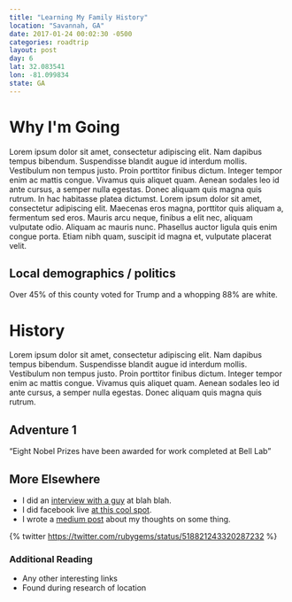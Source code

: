 ```yaml
---
title: "Learning My Family History"
location: "Savannah, GA"
date: 2017-01-24 00:02:30 -0500
categories: roadtrip
layout: post
day: 6
lat: 32.083541
lon: -81.099834
state: GA
---
```

# Why I'm Going

<span class="dropcap">L</span>orem ipsum dolor sit amet, consectetur adipiscing elit. Nam dapibus tempus bibendum. Suspendisse blandit augue id interdum mollis. Vestibulum non tempus justo. Proin porttitor finibus dictum. Integer tempor enim ac mattis congue. Vivamus quis aliquet quam. Aenean sodales leo id ante cursus, a semper nulla egestas. Donec aliquam quis magna quis rutrum. In hac habitasse platea dictumst. Lorem ipsum dolor sit amet, consectetur adipiscing elit. Maecenas eros magna, porttitor quis aliquam a, fermentum sed eros. Mauris arcu neque, finibus a elit nec, aliquam vulputate odio. Aliquam ac mauris nunc. Phasellus auctor ligula quis enim congue porta. Etiam nibh quam, suscipit id magna et, vulputate placerat velit.

## Local demographics / politics
Over 45% <span class="sparkline" sparkType="pie" values="55,45"></span> of this county voted for Trump  and a whopping 88% <span class="sparkline" sparkType="pie" values="88,22"></span> are white. <span class="sparkline" values="70,65,50,25,70"></span>

# History

Lorem ipsum dolor sit amet, consectetur adipiscing elit. Nam dapibus tempus bibendum. Suspendisse blandit augue id interdum mollis. Vestibulum non tempus justo. Proin porttitor finibus dictum. Integer tempor enim ac mattis congue. Vivamus quis aliquet quam. Aenean sodales leo id ante cursus, a semper nulla egestas. Donec aliquam quis magna quis rutrum.

## Adventure 1
<aside class="pullquote">
  <q>Eight Nobel Prizes have been awarded for work completed at Bell Lab</q>
</aside>

## More Elsewhere

+ I did an [interview with a guy](http://ejfox.com/photos/) at blah blah.
+ I did facebook live [at this cool spot](http://ejfox.com/photos/).
+ I wrote a [medium post](http://ejfox.com/photos/) about my thoughts on some thing.

{% twitter https://twitter.com/rubygems/status/518821243320287232 %}

### Additional Reading
+ Any other interesting links
+ Found during research of location